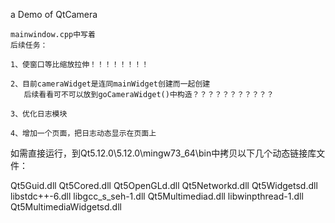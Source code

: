 a Demo of QtCamera

	mainwindow.cpp中写着
    后续任务：

    1、使窗口等比缩放拉伸！！！！！！！！

    2、目前cameraWidget是连同mainWidget创建而一起创建
       后续看看可不可以放到goCameraWidget()中构造？？？？？？？？？？？
	
	3、优化日志模块
	
	4、增加一个页面，把日志动态显示在页面上


如需直接运行，到Qt5.12.0\5.12.0\mingw73_64\bin中拷贝以下几个动态链接库文件：

Qt5Guid.dll
Qt5Cored.dll
Qt5OpenGLd.dll
Qt5Networkd.dll
Qt5Widgetsd.dll
libstdc++-6.dll
libgcc_s_seh-1.dll
Qt5Multimediad.dll
libwinpthread-1.dll
Qt5MultimediaWidgetsd.dll